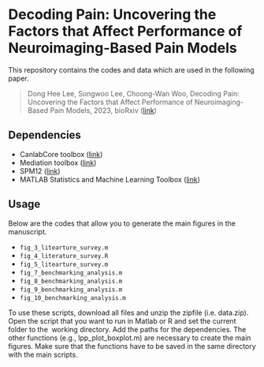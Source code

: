 # Decoding Pain: Uncovering the Factors that Affect Performance of Neuroimaging-Based Pain Models

This repository contains the codes and data which are used in the following paper.

> Dong Hee Lee, Sungwoo Lee, Choong-Wan Woo, Decoding Pain: Uncovering the Factors that Affect Performance of Neuroimaging-Based Pain Models, 2023, bioRxiv ([link](https://doi.org/10.1101/2023.12.22.573021))

## Dependencies
- CanlabCore toolbox ([link](https://github.com/canlab/CanlabCore))
- Mediation toolbox ([link](https://github.com/canlab/MediationToolbox))
- SPM12 ([link](https://www.fil.ion.ucl.ac.uk/spm/software/spm12/))
- MATLAB Statistics and Machine Learning Toolbox ([link](https://www.mathworks.com/products/statistics.html))

## Usage
Below are the codes that allow you to generate the main figures in the manuscript.
- `fig_3_litearture_survey.m`
- `fig_4_literature_survey.R`
- `fig_5_litearture_survey.m`
- `fig_7_benchmarking_analysis.m`
- `fig_8_benchmarking_analysis.m`
- `fig_9_benchmarking_analysis.m`
- `fig_10_benchmarking_analysis.m`

To use these scripts, download all files and unzip the zipfile (i.e. data.zip). Open the script that you want to run in Matlab or R and set the current folder to the  working directory. Add the paths for the dependencies. The other functions (e.g., lpp_plot_boxplot.m) are necessary to create the main figures. Make sure that the functions have to be saved in the same directory with the main scripts.
